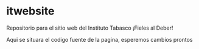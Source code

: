 # itwebsite
Repositorio para el sitio web del Instituto Tabasco ¡Fieles al Deber!

Aqui se situara el codigo fuente de la pagina, esperemos cambios prontos
